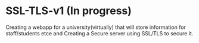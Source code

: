 # SSL-TLS-v1 (In progress)

Creating a webapp for a university(virtually) that will store information for staff/students etce and Creating a Secure server using SSL/TLS to secure it.
